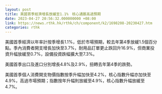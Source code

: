 ```yaml
---
layout: post
title: 美國首季經濟增長放緩至1.1%　核心通脹高過預期
date: 2023-04-27 20:56:32.000000000 +08:00
link: https://news.rthk.hk/rthk/ch/component/k2/1698208-20230427.htm
categories: rthk
---
```


美國首季經濟以年率計按季增長1.1%，低於市場預期，較去年第4季放緩1.5個百分點。季內消費者開支增長加快至3.7%，耐用品訂單更止跌回升16.9%，但商業投資升幅放緩至0.7%，設備投資跌幅擴大至7.3%。

美國首季出口及進口分別增長4.8%及2.9%，扭轉去年第4季的跌勢。

美國首季個人消費開支物價指數按季升幅加快至4.2%，核心指數升幅亦加快至4.9%，高過市場預期；指數按年升幅則放緩至4.9%，核心指數升幅放緩至4.7%。
